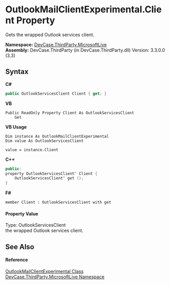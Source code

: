 # OutlookMailClientExperimental.Client Property 
 

Gets the wrapped Outlook services client.

**Namespace:**&nbsp;<a href="N_DevCase_ThirdParty_MicrosoftLive">DevCase.ThirdParty.MicrosoftLive</a><br />**Assembly:**&nbsp;DevCase.ThirdParty (in DevCase.ThirdParty.dll) Version: 3.3.0.0 (3.3)

## Syntax

**C#**<br />
``` C#
public OutlookServicesClient Client { get; }
```

**VB**<br />
``` VB
Public ReadOnly Property Client As OutlookServicesClient
	Get
```

**VB Usage**<br />
``` VB Usage
Dim instance As OutlookMailClientExperimental
Dim value As OutlookServicesClient

value = instance.Client

```

**C++**<br />
``` C++
public:
property OutlookServicesClient^ Client {
	OutlookServicesClient^ get ();
}
```

**F#**<br />
``` F#
member Client : OutlookServicesClient with get

```


#### Property Value
Type: OutlookServicesClient<br />the wrapped Outlook services client.

## See Also


#### Reference
<a href="T_DevCase_ThirdParty_MicrosoftLive_OutlookMailClientExperimental">OutlookMailClientExperimental Class</a><br /><a href="N_DevCase_ThirdParty_MicrosoftLive">DevCase.ThirdParty.MicrosoftLive Namespace</a><br />